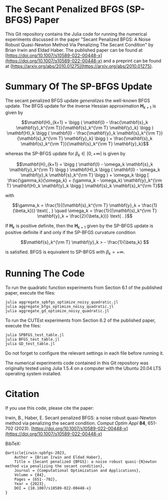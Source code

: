 # The Secant Penalized BFGS (SP-BFGS) Paper
This Git repository contains the Julia code for running the numerical experiments discussed in the paper 
"Secant Penalized BFGS: A Noise Robust Quasi-Newton Method Via Penalizing The Secant Condition"
by Brian Irwin and Eldad Haber. The published paper can be found at [https://doi.org/10.1007/s10589-022-00448-x](https://doi.org/10.1007/s10589-022-00448-x) and a preprint can be found at [https://arxiv.org/abs/2010.01275](https://arxiv.org/abs/2010.01275). 


# Summary Of The SP-BFGS Update
The secant penalized BFGS update *generalizes* the well-known BFGS update. The BFGS update for the inverse Hessian approximation $`\mathbf{H}_{k+1}`$ is given by
```math
\mathbf{H}_{k+1} = \bigg ( \mathbf{I} - \frac{\mathbf{s}_k \mathbf{y}_k^{\rm T}}{\mathbf{s}_k^{\rm T} \mathbf{y}_k} \bigg ) \mathbf{H}_k \bigg ( \mathbf{I} - \frac{\mathbf{y}_k \mathbf{s}_k^{\rm T}}{\mathbf{s}_k^{\rm T} \mathbf{y}_k} \bigg ) + \frac{\mathbf{s}_k \mathbf{s}_k^{\rm T}}{\mathbf{s}_k^{\rm T} \mathbf{y}_k}
```
whereas the SP-BFGS update for $`\beta_k \in [0, +\infty]`$ is given by 
```math
\mathbf{H}_{k+1} = \bigg ( \mathbf{I} - \omega_k \mathbf{s}_k \mathbf{y}_k^{\rm T} \bigg ) \mathbf{H}_k \bigg ( \mathbf{I} - \omega_k \mathbf{y}_k \mathbf{s}_k^{\rm T} \bigg ) + \omega_k \bigg [ \frac{\gamma_k}{\omega_k} + (\gamma_k - \omega_k) \mathbf{y}_k^{\rm T} \mathbf{H}_k \mathbf{y}_k \bigg ] \mathbf{s}_k \mathbf{s}_k^{\rm T}
```
with 
```math
\gamma_k = \frac{1}{(\mathbf{s}_k^{\rm T} \mathbf{y}_k + \frac{1}{\beta_k})} \text{ , } \quad \omega_k = \frac{1}{(\mathbf{s}_k^{\rm T} \mathbf{y}_k + \frac{2}{\beta_k})} \text{ . }
```

If $`\mathbf{H}_{k}`$ is positive definite, then the $`\mathbf{H}_{k+1}`$ given by the SP-BFGS update is positive definite if and only if the SP-BFGS curvature condition
```math
\mathbf{s}_k^{\rm T} \mathbf{y}_k > - \frac{1}{\beta_k} 
```
is satisfied. BFGS is equivalent to SP-BFGS with $`\beta_k = +\infty`$. 


# Running The Code
To run the quadratic function experiments from Section 6.1 of the published paper, execute the files:
```
julia aggregate_spbfgs_optimize_noisy_quadratic.jl 
julia aggregate_bfgs_optimize_noisy_quadratic.jl
julia aggregate_gd_optimize_noisy_quadratic.jl 
```

To run the CUTEst experiments from Section 6.2 of the published paper, execute the files:
```
julia SPBFGS_test_table.jl
julia BFGS_test_table.jl
julia GD_test_table.jl
```

Do not forget to configure the relevant settings in each file before running it.

The numerical experiments code contained in this Git repository was originally tested using Julia 1.5.4 on a computer with the Ubuntu 20.04 LTS operating system installed.


# Citation
If you use this code, please cite the paper:

Irwin, B., Haber, E. Secant penalized BFGS: a noise robust quasi-Newton method via penalizing the secant condition. 
*Comput Optim Appl* **84**, 651-702 (2023). [https://doi.org/10.1007/s10589-022-00448-x](https://doi.org/10.1007/s10589-022-00448-x)

BibTeX: 
```
@article{irwin-spbfgs-2023,
    Author = {Brian Irwin and Eldad Haber},
    Title = {Secant penalized {BFGS}: a noise robust quasi-{N}ewton method via penalizing the secant condition},
    Journal = {Computational Optimization and Applications},
    Volume = {84},
    Pages = {651--702},
    Year = {2023},
    DOI = {10.1007/s10589-022-00448-x}
}
```


